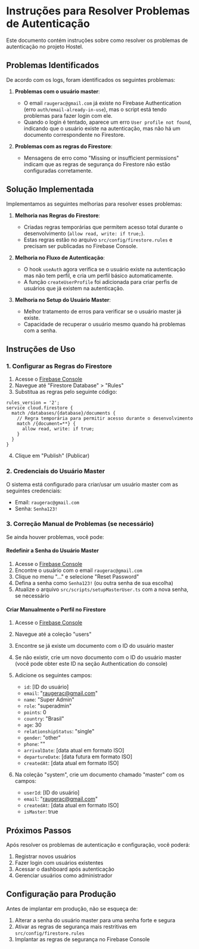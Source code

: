 # Instruções para Resolver Problemas de Autenticação

Este documento contém instruções sobre como resolver os problemas de autenticação no projeto Hostel.

## Problemas Identificados

De acordo com os logs, foram identificados os seguintes problemas:

1. **Problemas com o usuário master**:
   - O email `raugerac@gmail.com` já existe no Firebase Authentication (erro `auth/email-already-in-use`), mas o script está tendo problemas para fazer login com ele.
   - Quando o login é tentado, aparece um erro `User profile not found`, indicando que o usuário existe na autenticação, mas não há um documento correspondente no Firestore.

2. **Problemas com as regras do Firestore**:
   - Mensagens de erro como "Missing or insufficient permissions" indicam que as regras de segurança do Firestore não estão configuradas corretamente.

## Solução Implementada

Implementamos as seguintes melhorias para resolver esses problemas:

1. **Melhoria nas Regras do Firestore**:
   - Criadas regras temporárias que permitem acesso total durante o desenvolvimento (`allow read, write: if true;`).
   - Estas regras estão no arquivo `src/config/firestore.rules` e precisam ser publicadas no Firebase Console.

2. **Melhoria no Fluxo de Autenticação**:
   - O hook `useAuth` agora verifica se o usuário existe na autenticação mas não tem perfil, e cria um perfil básico automaticamente.
   - A função `createUserProfile` foi adicionada para criar perfis de usuários que já existem na autenticação.

3. **Melhoria no Setup do Usuário Master**:
   - Melhor tratamento de erros para verificar se o usuário master já existe.
   - Capacidade de recuperar o usuário mesmo quando há problemas com a senha.

## Instruções de Uso

### 1. Configurar as Regras do Firestore

1. Acesse o [Firebase Console](https://console.firebase.google.com/project/hostel-538d2/firestore/rules)
2. Navegue até "Firestore Database" > "Rules"
3. Substitua as regras pelo seguinte código:

```
rules_version = '2';
service cloud.firestore {
  match /databases/{database}/documents {
    // Regra temporária para permitir acesso durante o desenvolvimento
    match /{document=**} {
      allow read, write: if true;
    }
  }
}
```

4. Clique em "Publish" (Publicar)

### 2. Credenciais do Usuário Master

O sistema está configurado para criar/usar um usuário master com as seguintes credenciais:

- Email: `raugerac@gmail.com`
- Senha: `Senha123!`

### 3. Correção Manual de Problemas (se necessário)

Se ainda houver problemas, você pode:

#### Redefinir a Senha do Usuário Master

1. Acesse o [Firebase Console](https://console.firebase.google.com/project/hostel-538d2/authentication/users)
2. Encontre o usuário com o email `raugerac@gmail.com`
3. Clique no menu "..." e selecione "Reset Password"
4. Defina a senha como `Senha123!` (ou outra senha de sua escolha)
5. Atualize o arquivo `src/scripts/setupMasterUser.ts` com a nova senha, se necessário

#### Criar Manualmente o Perfil no Firestore

1. Acesse o [Firebase Console](https://console.firebase.google.com/project/hostel-538d2/firestore/data)
2. Navegue até a coleção "users"
3. Encontre se já existe um documento com o ID do usuário master
4. Se não existir, crie um novo documento com o ID do usuário master (você pode obter este ID na seção Authentication do console)
5. Adicione os seguintes campos:
   - `id`: [ID do usuário]
   - `email`: "raugerac@gmail.com"
   - `name`: "Super Admin"
   - `role`: "superadmin"
   - `points`: 0
   - `country`: "Brasil"
   - `age`: 30
   - `relationshipStatus`: "single"
   - `gender`: "other"
   - `phone`: ""
   - `arrivalDate`: [data atual em formato ISO]
   - `departureDate`: [data futura em formato ISO]
   - `createdAt`: [data atual em formato ISO]

6. Na coleção "system", crie um documento chamado "master" com os campos:
   - `userId`: [ID do usuário]
   - `email`: "raugerac@gmail.com"
   - `createdAt`: [data atual em formato ISO]
   - `isMaster`: true

## Próximos Passos

Após resolver os problemas de autenticação e configuração, você poderá:

1. Registrar novos usuários
2. Fazer login com usuários existentes
3. Acessar o dashboard após autenticação
4. Gerenciar usuários como administrador

## Configuração para Produção

Antes de implantar em produção, não se esqueça de:

1. Alterar a senha do usuário master para uma senha forte e segura
2. Ativar as regras de segurança mais restritivas em `src/config/firestore.rules`
3. Implantar as regras de segurança no Firebase Console 